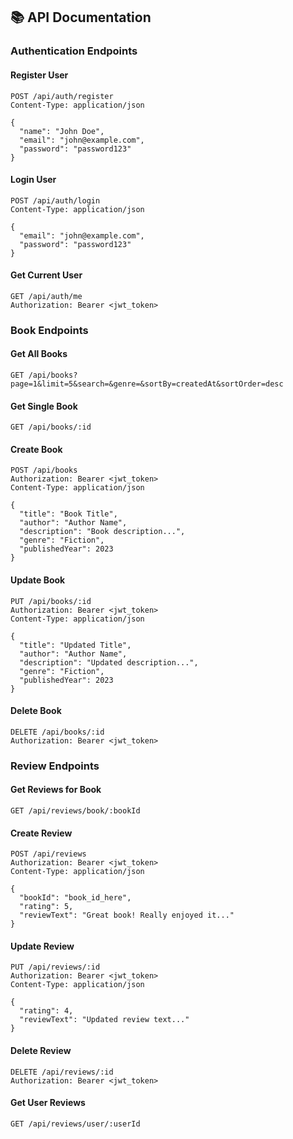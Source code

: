 
## 📚 API Documentation

### Authentication Endpoints

#### Register User
```http
POST /api/auth/register
Content-Type: application/json

{
  "name": "John Doe",
  "email": "john@example.com",
  "password": "password123"
}
```

#### Login User
```http
POST /api/auth/login
Content-Type: application/json

{
  "email": "john@example.com",
  "password": "password123"
}
```

#### Get Current User
```http
GET /api/auth/me
Authorization: Bearer <jwt_token>
```

### Book Endpoints

#### Get All Books
```http
GET /api/books?page=1&limit=5&search=&genre=&sortBy=createdAt&sortOrder=desc
```

#### Get Single Book
```http
GET /api/books/:id
```

#### Create Book
```http
POST /api/books
Authorization: Bearer <jwt_token>
Content-Type: application/json

{
  "title": "Book Title",
  "author": "Author Name",
  "description": "Book description...",
  "genre": "Fiction",
  "publishedYear": 2023
}
```

#### Update Book
```http
PUT /api/books/:id
Authorization: Bearer <jwt_token>
Content-Type: application/json

{
  "title": "Updated Title",
  "author": "Author Name",
  "description": "Updated description...",
  "genre": "Fiction",
  "publishedYear": 2023
}
```

#### Delete Book
```http
DELETE /api/books/:id
Authorization: Bearer <jwt_token>
```

### Review Endpoints

#### Get Reviews for Book
```http
GET /api/reviews/book/:bookId
```

#### Create Review
```http
POST /api/reviews
Authorization: Bearer <jwt_token>
Content-Type: application/json

{
  "bookId": "book_id_here",
  "rating": 5,
  "reviewText": "Great book! Really enjoyed it..."
}
```

#### Update Review
```http
PUT /api/reviews/:id
Authorization: Bearer <jwt_token>
Content-Type: application/json

{
  "rating": 4,
  "reviewText": "Updated review text..."
}
```

#### Delete Review
```http
DELETE /api/reviews/:id
Authorization: Bearer <jwt_token>
```

#### Get User Reviews
```http
GET /api/reviews/user/:userId
```
